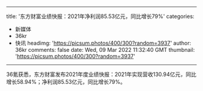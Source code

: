 
---
title: '东方财富业绩快报：2021年净利润85.53亿元，同比增长79%'
categories: 
 - 新媒体
 - 36kr
 - 快讯
headimg: 'https://picsum.photos/400/300?random=3937'
author: 36kr
comments: false
date: Wed, 09 Mar 2022 11:32:40 GMT
thumbnail: 'https://picsum.photos/400/300?random=3937'
---

<div>   
36氪获悉，东方财富发布2021年度业绩快报：2021年实现营收130.94亿元，同比增长58.94%；净利润85.53亿元，同比增长79%。  
</div>
            